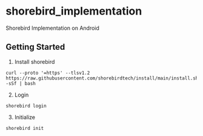 # shorebird_implementation

Shorebird Implementation on Android

## Getting Started

1. Install shorebird
```
curl --proto '=https' --tlsv1.2 https://raw.githubusercontent.com/shorebirdtech/install/main/install.sh -sSf | bash
```

2. Login
```
shorebird login
```

3. Initialize
```
shorebird init
```
